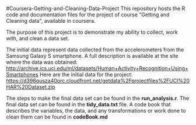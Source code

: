 ﻿#Coursera-Getting-and-Cleaning-Data-Project
This repository hosts the R code and documentation files for the project of course "Getting and Cleaning data", available in coursera.

The purpose of this project is to demonstrate my ability to collect, work with, and clean a data set.

The initial data represent data collected from the accelerometers from the Samsung Galaxy S smartphone. A full description is available at the site where the data was obtained:
<http://archive.ics.uci.edu/ml/datasets/Human+Activity+Recognition+Using+Smartphones>
Here are the initial data for the project:
<https://d396qusza40orc.cloudfront.net/getdata%2Fprojectfiles%2FUCI%20HAR%20Dataset.zip>

The steps to make the final data set can be found in the **run_analysis.r**. The final data set can be found in the **tidy_data.txt** file. A code book that describes the variables, the data, and any transformations or work done to clean them can be found in **codeBook.md**
